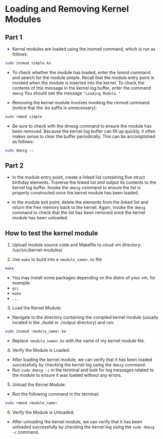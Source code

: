 # Loading and Removing Kernel Modules

## Part 1

- Kernel modules are loaded using the insmod command, which is run as follows:

```bash
sudo insmod simple.ko
```

- To check whether the module has loaded, enter the lsmod command and search for the module simple. Recall that the module entry point is invoked when the module is inserted into the kernel. To check the contents of this message in the kernel log buffer, enter the command `dmesg` You should see the message `"Loading Module."`

- Removing the kernel module involves invoking the rmmod command
  (notice that the .ko suffix is unnecessary):

```bash
sudo rmmod simple
```

- Be sure to check with the dmesg command to ensure the module has been removed. Because the kernel log buffer can fill up quickly, it often makes sense to clear the buffer periodically. This can be accomplished as follows:

```bash
sudo dmesg -c
```

## Part 2

- In the module entry point, create a linked list containing five struct birthday elements. Traverse the linked list and output its contents to the kernel log buffer. Invoke the `dmesg` command to ensure the list is properly constructed once the kernel module has been loaded.

- In the module exit point, delete the elements from the linked list and return the free memory back to the kernel. Again, invoke the `dmesg` command to check that the list has been removed once the kernel module has been unloaded.

## How to test the kernel module

1. Upload module source code and Makefile to cloud vm directory:
   /usr/src/kernel-modules/

2. Use `make` to build into a `<module_name>.ko` file

```bash
make
```
- You may install some packages depending on the distro of your vm, for example:
- `gcc`
- `make`
- `...`

3. Load the Kernel Module:

- Navigate to the directory containing the compiled kernel module (usually located in the ./build or ./output directory) and run:

```bash
sudo insmod <module_name>.ko
```

- Replace `<module_name>.ko` with the name of my kernel module file.

4. Verify the Module is Loaded:

- After loading the kernel module, we can verify that it has been loaded successfully by checking the kernel log using the `dmesg` command.
- Run `sudo dmesg -c` in the terminal and look for log messages related to the module to ensure it was loaded without any errors.

5. Unload the Kernel Module:

- Run the following command in the terminal:

```bash
sudo rmmod <module_name>
```

6. Verify the Module is Unloaded:

- After unloading the kernel module, we can verify that it has been unloaded successfully by checking the kernel log using the `sudo dmesg -c` command.
